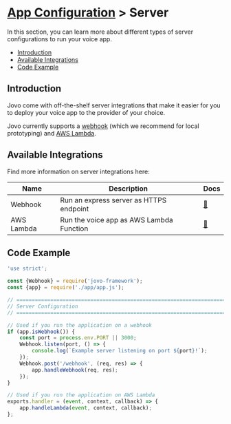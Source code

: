 # [App Configuration](../) > Server

In this section, you can learn more about different types of server configurations to run your voice app.

* [Introduction](#introduction)
* [Available Integrations](#available-integrations)
* [Code Example](#code-example)


## Introduction

Jovo come with off-the-shelf server integrations that make it easier for you to deploy your voice app to the provider of your choice.

Jovo currently supports a [webhook](./webhook.md) (which we recommend for local prototyping) and [AWS Lambda](./aws-lambda.md). 

## Available Integrations

Find more information on server integrations here:

Name | Description | Docs
------------ | ------------- | -------------
Webhook | Run an express server as HTTPS endpoint | [📝](./webhook.md)
AWS Lambda | Run the voice app as AWS Lambda Function | [📝](./aws-lambda.md)


## Code Example

```javascript
'use strict';

const {Webhook} = require('jovo-framework');
const {app} = require('./app/app.js');

// =================================================================================
// Server Configuration
// =================================================================================

// Used if you run the application on a webhook
if (app.isWebhook()) {
    const port = process.env.PORT || 3000;
    Webhook.listen(port, () => {
        console.log(`Example server listening on port ${port}!`);
    });
    Webhook.post('/webhook', (req, res) => {
        app.handleWebhook(req, res);
    });
}

// Used if you run the application on AWS Lambda
exports.handler = (event, context, callback) => {
    app.handleLambda(event, context, callback);
};
```
